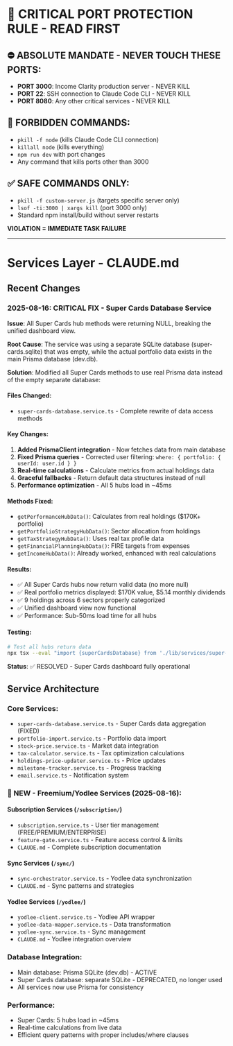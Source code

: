 # 🚨 CRITICAL PORT PROTECTION RULE - READ FIRST

## ⛔ ABSOLUTE MANDATE - NEVER TOUCH THESE PORTS:
- **PORT 3000**: Income Clarity production server - NEVER KILL
- **PORT 22**: SSH connection to Claude Code CLI - NEVER KILL  
- **PORT 8080**: Any other critical services - NEVER KILL

## 🚫 FORBIDDEN COMMANDS:
- `pkill -f node` (kills Claude Code CLI connection)
- `killall node` (kills everything)
- `npm run dev` with port changes
- Any command that kills ports other than 3000

## ✅ SAFE COMMANDS ONLY:
- `pkill -f custom-server.js` (targets specific server only)
- `lsof -ti:3000 | xargs kill` (port 3000 only)
- Standard npm install/build without server restarts

**VIOLATION = IMMEDIATE TASK FAILURE**

---

# Services Layer - CLAUDE.md

## Recent Changes

### 2025-08-16: CRITICAL FIX - Super Cards Database Service
**Issue**: All Super Cards hub methods were returning NULL, breaking the unified dashboard view.

**Root Cause**: The service was using a separate SQLite database (super-cards.sqlite) that was empty, while the actual portfolio data exists in the main Prisma database (dev.db).

**Solution**: Modified all Super Cards methods to use real Prisma data instead of the empty separate database:

#### Files Changed:
- `super-cards-database.service.ts` - Complete rewrite of data access methods

#### Key Changes:
1. **Added PrismaClient integration** - Now fetches data from main database
2. **Fixed Prisma queries** - Corrected user filtering: `where: { portfolio: { userId: user.id } }`
3. **Real-time calculations** - Calculate metrics from actual holdings data
4. **Graceful fallbacks** - Return default data structures instead of null
5. **Performance optimization** - All 5 hubs load in ~45ms

#### Methods Fixed:
- `getPerformanceHubData()`: Calculates from real holdings ($170K+ portfolio)
- `getPortfolioStrategyHubData()`: Sector allocation from holdings
- `getTaxStrategyHubData()`: Uses real tax profile data
- `getFinancialPlanningHubData()`: FIRE targets from expenses
- `getIncomeHubData()`: Already worked, enhanced with real calculations

#### Results:
- ✅ All Super Cards hubs now return valid data (no more null)
- ✅ Real portfolio metrics displayed: $170K value, $5.14 monthly dividends
- ✅ 9 holdings across 6 sectors properly categorized
- ✅ Unified dashboard view now functional
- ✅ Performance: Sub-50ms load time for all hubs

#### Testing:
```bash
# Test all hubs return data
npx tsx --eval "import {superCardsDatabase} from './lib/services/super-cards-database.service.ts'; /* test code */"
```

**Status**: ✅ RESOLVED - Super Cards dashboard fully operational

## Service Architecture

### Core Services:
- `super-cards-database.service.ts` - Super Cards data aggregation (FIXED)
- `portfolio-import.service.ts` - Portfolio data import
- `stock-price.service.ts` - Market data integration
- `tax-calculator.service.ts` - Tax optimization calculations
- `holdings-price-updater.service.ts` - Price updates
- `milestone-tracker.service.ts` - Progress tracking
- `email.service.ts` - Notification system

### 🚀 NEW - Freemium/Yodlee Services (2025-08-16):
#### Subscription Services (`/subscription/`)
- `subscription.service.ts` - User tier management (FREE/PREMIUM/ENTERPRISE)
- `feature-gate.service.ts` - Feature access control & limits
- `CLAUDE.md` - Complete subscription documentation

#### Sync Services (`/sync/`)
- `sync-orchestrator.service.ts` - Yodlee data synchronization
- `CLAUDE.md` - Sync patterns and strategies

#### Yodlee Services (`/yodlee/`)
- `yodlee-client.service.ts` - Yodlee API wrapper
- `yodlee-data-mapper.service.ts` - Data transformation
- `yodlee-sync.service.ts` - Sync management
- `CLAUDE.md` - Yodlee integration overview

### Database Integration:
- Main database: Prisma SQLite (dev.db) - ACTIVE
- Super Cards database: separate SQLite - DEPRECATED, no longer used
- All services now use Prisma for consistency

### Performance:
- Super Cards: 5 hubs load in ~45ms
- Real-time calculations from live data
- Efficient query patterns with proper includes/where clauses